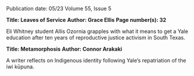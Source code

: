 Publication date: 05/23
Volume 55, Issue 5

**Title: Leaves of Service**
**Author: Grace Ellis**
**Page number(s): 32**


Eli Whitney student Allis Ozornia grapples with what it 
means to get a Yale education after ten years of reproductive 
justice activism in South Texas.



**Title: Metamorphosis**
**Author: Connor Arakaki**

A writer reflects on Indigenous identity 
following Yale’s repatriation of the iwi kūpuna.